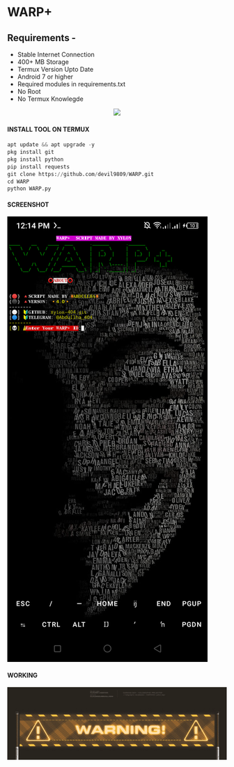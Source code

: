 # WARP+

## Requirements - 
- Stable Internet Connection
- 400+ MB Storage
- Termux Version Upto Date
- Android 7 or higher
- Required modules in requirements.txt
- No Root
- No Termux Knowlegde

<p align="center"><img src="https://user-images.githubusercontent.com/88341460/189536974-e0965a1d-3cc8-4507-a4c8-77aaa778a5c1.gif"></p>

#### INSTALL TOOL ON TERMUX
```python
apt update && apt upgrade -y
pkg install git
pkg install python
pip install requests
git clone https://github.com/devil9809/WARP.git
cd WARP
python WARP.py
```



#### SCREENSHOT
![logo](https://github.com/Xylon-404/PIC/blob/main/Screenshot_20240712-121419.png)

#### WORKING
![logo](https://github.com/Xylon-404/Xylon-404/blob/main/Warning.gif)
